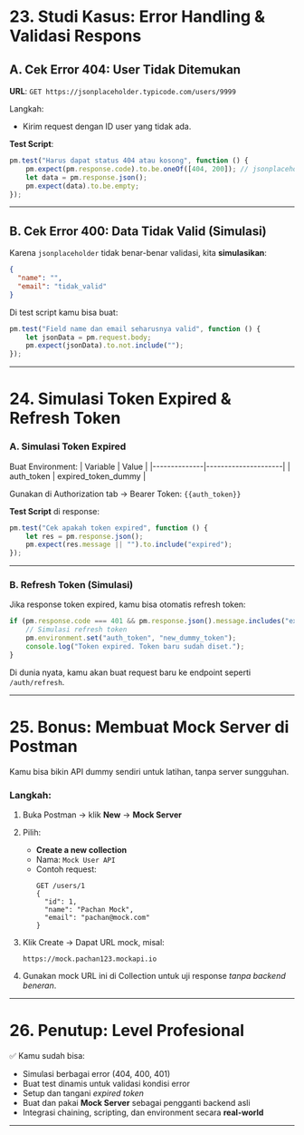 # 23. Studi Kasus: Error Handling & Validasi Respons

## A. Cek Error 404: User Tidak Ditemukan

**URL**: `GET https://jsonplaceholder.typicode.com/users/9999`

Langkah:
- Kirim request dengan ID user yang tidak ada.

**Test Script**:
```javascript
pm.test("Harus dapat status 404 atau kosong", function () {
    pm.expect(pm.response.code).to.be.oneOf([404, 200]); // jsonplaceholder kadang tetap kasih 200 tapi kosong
    let data = pm.response.json();
    pm.expect(data).to.be.empty;
});
```

---

## B. Cek Error 400: Data Tidak Valid (Simulasi)

Karena `jsonplaceholder` tidak benar-benar validasi, kita **simulasikan**:

```json
{
  "name": "",
  "email": "tidak_valid"
}
```

Di test script kamu bisa buat:
```javascript
pm.test("Field name dan email seharusnya valid", function () {
    let jsonData = pm.request.body;
    pm.expect(jsonData).to.not.include("");
});
```

---

# 24. Simulasi Token Expired & Refresh Token

### A. Simulasi Token Expired

Buat Environment:
| Variable     | Value               |
|--------------|---------------------|
| auth_token   | expired_token_dummy |

Gunakan di Authorization tab → Bearer Token: `{{auth_token}}`

**Test Script** di response:
```javascript
pm.test("Cek apakah token expired", function () {
    let res = pm.response.json();
    pm.expect(res.message || "").to.include("expired");
});
```

---

### B. Refresh Token (Simulasi)

Jika response token expired, kamu bisa otomatis refresh token:

```javascript
if (pm.response.code === 401 && pm.response.json().message.includes("expired")) {
    // Simulasi refresh token
    pm.environment.set("auth_token", "new_dummy_token");
    console.log("Token expired. Token baru sudah diset.");
}
```

Di dunia nyata, kamu akan buat request baru ke endpoint seperti `/auth/refresh`.

---

# 25. Bonus: Membuat Mock Server di Postman

Kamu bisa bikin API dummy sendiri untuk latihan, tanpa server sungguhan.

### Langkah:

1. Buka Postman → klik **New** → **Mock Server**
2. Pilih:
   - **Create a new collection**
   - Nama: `Mock User API`
   - Contoh request:
     ```
     GET /users/1
     {
       "id": 1,
       "name": "Pachan Mock",
       "email": "pachan@mock.com"
     }
     ```
3. Klik Create → Dapat URL mock, misal:  
   ```
   https://mock.pachan123.mockapi.io
   ```

4. Gunakan mock URL ini di Collection untuk uji response *tanpa backend beneran*.

---

# 26. Penutup: Level Profesional

✅ Kamu sudah bisa:

- Simulasi berbagai error (404, 400, 401)
- Buat test dinamis untuk validasi kondisi error
- Setup dan tangani *expired token*
- Buat dan pakai **Mock Server** sebagai pengganti backend asli
- Integrasi chaining, scripting, dan environment secara **real-world**

---
